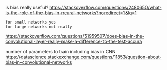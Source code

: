 is bias really useful? https://stackoverflow.com/questions/2480650/what-is-the-role-of-the-bias-in-neural-networks?noredirect=1&lq=1

	for small networks yes
	for large networks not really 

https://stackoverflow.com/questions/51959507/does-bias-in-the-convolutional-layer-really-make-a-difference-to-the-test-accura

number of parameters to train including bias in CNN
https://datascience.stackexchange.com/questions/11853/question-about-bias-in-convolutional-networks

